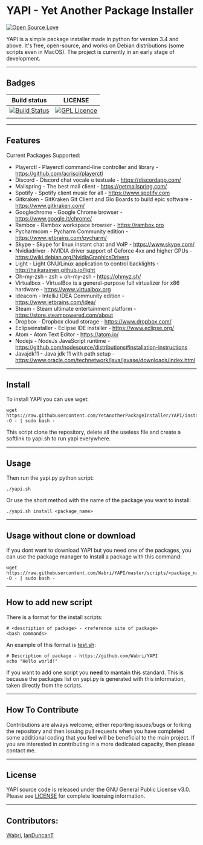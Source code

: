 # YAPI - Yet Another Package Installer

[![Open Source Love](https://badges.frapsoft.com/os/v1/open-source-150x25.png?v=103)](https://github.com/YetAnotherPackageInstaller/YAPI)

YAPI is a simple package installer made in python for version 3.4 and above. It's free, open-source, and works on Debian distributions (some scripts even in MacOS). The project is currently in an early stage of development.

****

## Badges

| Build status | LICENSE |
|----------|---------------|
| [![Build Status](https://travis-ci.org/YetAnotherPackageInstaller/YAPI.svg?branch=master)](https://travis-ci.org/YetAnotherPackageInstaller/YAPI) | [![GPL Licence](https://badges.frapsoft.com/os/gpl/gpl.png?v=103)](LICENSE)
 | |

****

## Features

Current Packages Supported:
<!--readme_update start -->
- Playerctl - Playerctl command-line controller and library - https://github.com/acrisci/playerctl
- Discord - Discord chat vocale e testuale - https://discordapp.com/
- Mailspring - The best mail client - https://getmailspring.com/
- Spotify - Spotify client music for all - https://www.spotify.com
- Gitkraken - GitKraken Git Client and Glo Boards to build epic software - https://www.gitkraken.com/
- Googlechrome - Google Chrome browser - https://www.google.it/chrome/
- Rambox - Rambox workspace browser - https://rambox.pro
- Pycharmcom - Pycharm Community edition - https://www.jetbrains.com/pycharm/
- Skype - Skype for linux instant chat and VoIP - https://www.skype.com/
- Nvidiadriver - NVIDIA driver support of Geforce 4xx and higher GPUs - https://wiki.debian.org/NvidiaGraphicsDrivers
- Light - Light GNU/Linux application to control backlights - http://haikarainen.github.io/light
- Oh-my-zsh - zsh + oh-my-zsh - https://ohmyz.sh/
- Virtualbox - VirtualBox is a general-purpose full virtualizer for x86 hardware - https://www.virtualbox.org
- Ideacom - IntelliJ IDEA Community edition - https://www.jetbrains.com/idea/
- Steam - Steam ultimate entertainment platform - https://store.steampowered.com/about
- Dropbox - Dropbox cloud storage - https://www.dropbox.com/
- Eclipseinstaller - Eclipse IDE installer - https://www.eclipse.org/
- Atom - Atom Text Editor - https://atom.io/
- Nodejs - NodeJs JavaScript runtime - https://github.com/nodesource/distributions#installation-instructions
- Javajdk11 - Java jdk 11 with path setup - https://www.oracle.com/technetwork/java/javase/downloads/index.html
<!--readme_update end -->

****

## Install

To install YAPI you can use wget:

    wget https://raw.githubusercontent.com/YetAnotherPackageInstaller/YAPI/install.sh -O - | sudo bash -

This script clone the repository, delete all the useless file and create a softlink to yapi.sh to run yapi everywhere.

****

## Usage

Then run the yapi.py python script:

    ./yapi.sh

Or use the short method with the name of the package you want to install:

    ./yapi.sh install <package_name>


****

## Usage without clone or download

If you dont want to download YAPI but you need one of the packages, you can use the package manager to install a package with this command:

    wget https://raw.githubusercontent.com/Wabri/YAPI/master/scripts/<package_name>.sh -O - | sudo bash -

****

## How to add new script

There is a format for the install scripts:

    # <description of package> - <reference site of package>
    <bash commands>

An example of this format is [test.sh](scripts/test.sh):

    # Description of package - https://github.com/Wabri/YAPI
    echo "Hello world!"

If you want to add one script you **need** to mantain this standard. This is because the packages list on yapi.py is generated with this information, taken directly from the scripts.

****

## How To Contribute

Contributions are always welcome, either reporting issues/bugs or forking the repository and then issuing pull requests when you have completed some additional coding that you feel will be beneficial to the main project. If you are interested in contributing in a more dedicated capacity, then please contact me.

****

## License

YAPI source code is released under the GNU General Public License v3.0. Please see [LICENSE](LICENSE) for complete licensing information.

****

## Contributors:

[Wabri](https://github.com/Wabri), [IanDuncanT](https://github.com/IanDuncanT)
